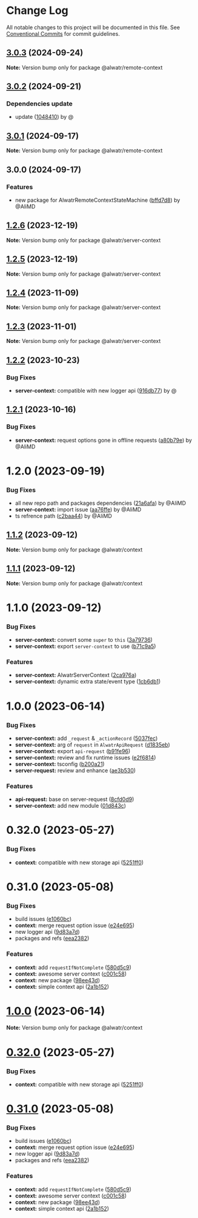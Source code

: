 # Change Log

All notable changes to this project will be documented in this file.
See [Conventional Commits](https://conventionalcommits.org) for commit guidelines.

## [3.0.3](https://github.com/Alwatr/flux/compare/v3.0.2...v3.0.3) (2024-09-24)

**Note:** Version bump only for package @alwatr/remote-context

## [3.0.2](https://github.com/Alwatr/flux/compare/v3.0.1...v3.0.2) (2024-09-21)

### Dependencies update

* update ([1048410](https://github.com/Alwatr/flux/commit/1048410efb300bb0a0ab7eae9734ca8f7f9d83a8)) by @

## [3.0.1](https://github.com/Alwatr/flux/compare/v3.0.0...v3.0.1) (2024-09-17)

**Note:** Version bump only for package @alwatr/remote-context

## 3.0.0 (2024-09-17)

### Features

* new package for AlwatrRemoteContextStateMachine ([bffd7d8](https://github.com/Alwatr/flux/commit/bffd7d81c104c0ed56e4b12ce9d1d0dcfe2f38ec)) by @AliMD

## [1.2.6](https://github.com/Alwatr/flux/compare/@alwatr/server-context@1.2.5...@alwatr/server-context@1.2.6) (2023-12-19)

**Note:** Version bump only for package @alwatr/server-context

## [1.2.5](https://github.com/Alwatr/flux/compare/@alwatr/server-context@1.2.3...@alwatr/server-context@1.2.5) (2023-12-19)

**Note:** Version bump only for package @alwatr/server-context

## [1.2.4](https://github.com/Alwatr/flux/compare/@alwatr/server-context@1.2.3...@alwatr/server-context@1.2.4) (2023-11-09)

**Note:** Version bump only for package @alwatr/server-context

## [1.2.3](https://github.com/Alwatr/flux/compare/@alwatr/server-context@1.2.2...@alwatr/server-context@1.2.3) (2023-11-01)

**Note:** Version bump only for package @alwatr/server-context

## [1.2.2](https://github.com/Alwatr/flux/compare/@alwatr/server-context@1.2.1...@alwatr/server-context@1.2.2) (2023-10-23)

### Bug Fixes

- **server-context:** compatible with new logger api ([916db77](https://github.com/Alwatr/flux/commit/916db775c4e352d7ca663507f80539eef38b4738)) by @

## [1.2.1](https://github.com/Alwatr/flux/compare/@alwatr/server-context@1.2.0...@alwatr/server-context@1.2.1) (2023-10-16)

### Bug Fixes

- **server-context:** request options gone in offline requests ([a80b79e](https://github.com/Alwatr/flux/commit/a80b79e3a5969d4bca42a2720a1194bad984599f)) by @AliMD

# 1.2.0 (2023-09-19)

### Bug Fixes

- all new repo path and packages dependencies ([21a6afa](https://github.com/Alwatr/flux/commit/21a6afa0badafe4051617d9a9e3bbfbaabd0c4ad)) by @AliMD
- **server-context:** import issue ([aa76ffe](https://github.com/Alwatr/flux/commit/aa76ffe2f55e5a8dfe2b93ce756caa3311022f7e)) by @AliMD
- ts refrence path ([c2baa44](https://github.com/Alwatr/flux/commit/c2baa44999c72a0015481fc8fea25439329c3f37)) by @AliMD

## [1.1.2](https://github.com/Alwatr/flux/compare/@alwatr/context@1.1.1...@alwatr/context@1.1.2) (2023-09-12)

**Note:** Version bump only for package @alwatr/context

## [1.1.1](https://github.com/Alwatr/flux/compare/@alwatr/context@1.1.0...@alwatr/context@1.1.1) (2023-09-12)

**Note:** Version bump only for package @alwatr/context

# 1.1.0 (2023-09-12)

### Bug Fixes

- **server-context:** convert some `super` to `this` ([3a79736](https://github.com/Alwatr/flux/commit/3a7973658daf2ee364aced0c7c4880041dfc9a1a))
- **server-context:** export `server-context` to use ([b71c9a5](https://github.com/Alwatr/flux/commit/b71c9a5efa35ac4b5e53fd5cd966277abd7ff592))

### Features

- **server-context:** AlwatrServerContext ([2ca976a](https://github.com/Alwatr/flux/commit/2ca976afd50b3022a264eef880274a9e1496056a))
- **server-context:** dynamic extra state/event type ([1cb6db1](https://github.com/Alwatr/flux/commit/1cb6db1573f9349edecdc7d73e66243cadea40d4))

# 1.0.0 (2023-06-14)

### Bug Fixes

- **server-context:** add `_request` & `_actionRecord` ([5037fec](https://github.com/Alwatr/flux/commit/5037fecf68fc59727c7d66afdc2accce4d78f107))
- **server-context:** arg of `request` in `AlwatrApiRequest` ([d1835eb](https://github.com/Alwatr/flux/commit/d1835eba2ac024d297b439721a57515eca798f32))
- **server-context:** export `api-request` ([b91fe96](https://github.com/Alwatr/flux/commit/b91fe964a14e75aa0d544437e6aa4de1e990272d))
- **server-context:** review and fix runtime issues ([e2f6814](https://github.com/Alwatr/flux/commit/e2f6814a0ad8d2da8f2b76a9c10706234364c3c9))
- **server-context:** tsconfig ([b200a21](https://github.com/Alwatr/flux/commit/b200a2171fe68f04e7dd839c1746160281ff847b))
- **server-request:** review and enhance ([ae3b530](https://github.com/Alwatr/flux/commit/ae3b5301da7a0de76ed1eafbeca62fa34695892f))

### Features

- **api-request:** base on server-request ([8cfd0d9](https://github.com/Alwatr/flux/commit/8cfd0d971e9b06c3859db3bdaac3afb43ed996ab))
- **server-context:** add new module ([01d843c](https://github.com/Alwatr/flux/commit/01d843c4fb6a363dedb6c1fa23d8fa5f87b50cef))

# 0.32.0 (2023-05-27)

### Bug Fixes

- **context:** compatible with new storage api ([5251ff0](https://github.com/Alwatr/flux/commit/5251ff005624720e091cdbc40e6b0142743428cb))

# 0.31.0 (2023-05-08)

### Bug Fixes

- build issues ([e1060bc](https://github.com/Alwatr/flux/commit/e1060bccbfe3c775c32b85e9b8eb601e48b2998c))
- **context:** merge request option issue ([e24e695](https://github.com/Alwatr/flux/commit/e24e695a8c25ab1dcb1c351a3ae0434e921610d0))
- new logger api ([9d83a7d](https://github.com/Alwatr/flux/commit/9d83a7dc5c103bc3bb4282dacfd85fa998915300))
- packages and refs ([eea2382](https://github.com/Alwatr/flux/commit/eea2382e459ccaa3e7b4b329d9c196eda146a08e))

### Features

- **context:** add `requestIfNotComplete` ([580d5c9](https://github.com/Alwatr/flux/commit/580d5c9c74f1c8921b45d402641df9444f438547))
- **context:** awesome server context ([c001c58](https://github.com/Alwatr/flux/commit/c001c58a2b1b4e13fd1c34b5128031fd640a98e1))
- **context:** new package ([98ee43d](https://github.com/Alwatr/flux/commit/98ee43d83b1ad5b3806ec6053c5cac70912000b3))
- **context:** simple context api ([2a1b152](https://github.com/Alwatr/flux/commit/2a1b152380f267a6b173f08bbbe10295325b1fd8))

# [1.0.0](https://github.com/Alwatr/flux/compare/v0.32.0...v1.0.0) (2023-06-14)

**Note:** Version bump only for package @alwatr/context

# [0.32.0](https://github.com/Alwatr/flux/compare/v0.31.0...v0.32.0) (2023-05-27)

### Bug Fixes

- **context:** compatible with new storage api ([5251ff0](https://github.com/Alwatr/flux/commit/5251ff005624720e091cdbc40e6b0142743428cb))

# [0.31.0](https://github.com/Alwatr/flux/compare/v0.30.0...v0.31.0) (2023-05-08)

### Bug Fixes

- build issues ([e1060bc](https://github.com/Alwatr/flux/commit/e1060bccbfe3c775c32b85e9b8eb601e48b2998c))
- **context:** merge request option issue ([e24e695](https://github.com/Alwatr/flux/commit/e24e695a8c25ab1dcb1c351a3ae0434e921610d0))
- new logger api ([9d83a7d](https://github.com/Alwatr/flux/commit/9d83a7dc5c103bc3bb4282dacfd85fa998915300))
- packages and refs ([eea2382](https://github.com/Alwatr/flux/commit/eea2382e459ccaa3e7b4b329d9c196eda146a08e))

### Features

- **context:** add `requestIfNotComplete` ([580d5c9](https://github.com/Alwatr/flux/commit/580d5c9c74f1c8921b45d402641df9444f438547))
- **context:** awesome server context ([c001c58](https://github.com/Alwatr/flux/commit/c001c58a2b1b4e13fd1c34b5128031fd640a98e1))
- **context:** new package ([98ee43d](https://github.com/Alwatr/flux/commit/98ee43d83b1ad5b3806ec6053c5cac70912000b3))
- **context:** simple context api ([2a1b152](https://github.com/Alwatr/flux/commit/2a1b152380f267a6b173f08bbbe10295325b1fd8))
